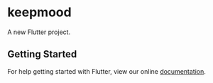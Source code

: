 # keepmood

A new Flutter project.

## Getting Started

For help getting started with Flutter, view our online
[documentation](https://flutter.io/).
